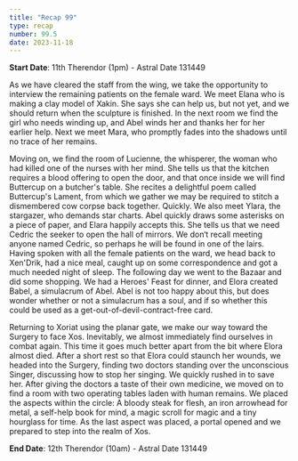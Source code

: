 ```yaml
---
title: "Recap 99"
type: recap
number: 99.5
date: 2023-11-18
---
```


**Start Date**: 11th Therendor  (1pm)  - Astral Date 131449

As we have cleared the staff from the wing, we take the opportunity to interview the remaining patients on the female ward. We meet Elana who is making a clay model of Xakin. She says she can help us, but not yet, and we should return when the sculpture is finished.  In the next room we find the girl who needs winding up, and Abel winds her and thanks her for her earlier help. Next we meet Mara, who promptly fades into the shadows until no trace of her remains.

Moving on, we find the room of Lucienne, the whisperer, the woman who had killed one of the nurses with her mind.  She tells us that the kitchen requires a blood offering to open the door, and that once inside we will find Buttercup on a butcher's table. She recites a delightful poem called Buttercup's Lament, from which we gather we may be required to stitch a dismembered cow corpse back together. Quickly.  We also meet Ylara, the stargazer, who demands star charts. Abel quickly draws some asterisks on a piece of paper, and Elara happily accepts this. She tells us that we need Cedric the seeker to open the hall of mirrors. We don‘t recall meeting anyone named Cedric, so perhaps he will be found in one of the lairs.
Having spoken with all the female patients on the ward, we head back to Xen'Drik, had a nice meal, caught up on some correspondence and got a much needed night of sleep. The following day we went to the Bazaar and did some shopping. We had a Heroes' Feast for dinner, and Elora created Babel, a simulacrum of Abel. Abel is not too happy about this, but does wonder whether or not a simulacrum has a soul, and if so whether this could be used as a get-out-of-devil-contract-free card.

Returning to Xoriat using the planar gate, we make our way toward the Surgery to face Xos. Inevitably, we almost immediately find ourselves in combat again. This time it goes much better apart from the bit where Elora almost died. After a short rest so that Elora could staunch her wounds, we headed into the Surgery, finding two doctors standing over the unconscious Singer, discussing how to stop her singing. We quickly rushed in to save her. After giving the doctors a taste of their own medicine, we moved on to find a room with two operating tables laden with human remains. We placed the aspects within the circle: A bloody steak for flesh, an iron arrowhead for metal, a self-help book for mind, a magic scroll for magic and a tiny hourglass for time. As the last aspect was placed, a portal opened and we prepared to step into the realm of Xos.

**End Date**: 12th Therendor  (10am)  - Astral Date 131449
